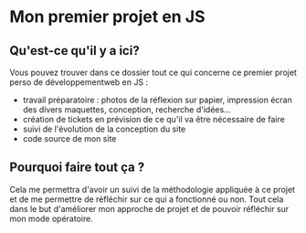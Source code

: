 # Mon premier projet en JS

## Qu'est-ce qu'il y a ici?

Vous pouvez trouver dans ce dossier tout ce qui concerne ce premier projet perso de développementweb en JS :
- travail préparatoire : photos de la réflexion sur papier, impression écran des divers maquettes, conception, recherche d'idées...
- création de tickets en prévision de ce qu'il va être nécessaire de faire
- suivi de l'évolution de la conception du site 
- code source de mon site 

## Pourquoi faire tout ça ?

Cela me permettra d'avoir un suivi de la méthodologie appliquée à ce projet et de me permettre de réfléchir sur ce qui a fonctionné ou non.
Tout cela dans le but d'améliorer mon approche de projet et de pouvoir réfléchir sur mon mode opératoire. 
